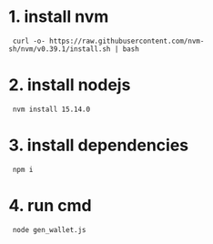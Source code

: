 
# 1. install nvm
     curl -o- https://raw.githubusercontent.com/nvm-sh/nvm/v0.39.1/install.sh | bash
# 2. install nodejs
     nvm install 15.14.0
# 3. install dependencies
     npm i
# 4. run cmd
     node gen_wallet.js
